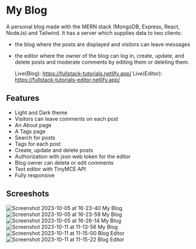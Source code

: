 # My Blog

A personal blog made with the MERN stack (MongoDB, Express, React, NodeJs) and Tailwind.
It has a server which supplies data to two clients:

- the blog where the posts are displayed and visitors can
  leave messages
- the editor where the owner of the blog can log in, create, update, and delete posts
  and moderate comments by editing them or deleting them.
  
  Live(Blog): https://fullstack-tutorials.netlify.app/
  Live(Editor): https://fullstack-tutorials-editor.netlify.app/
  
## Features

- Light and Dark theme
- Visitors can leave comments on each post
- An About page
- A Tags page
- Search for posts
- Tags for each post
- Create, update and delete posts
- Authorization with json web token for the editor
- Blog owner can delete or edit comments
- Text editor with TinyMCE API
- Fully responsive

## Screeshots

![Screenshot 2023-10-05 at 16-23-40 My Blog](https://github.com/elk15/my-blog/assets/84975908/7f93d81c-c347-4786-ae1e-9923c93f4a80)
![Screenshot 2023-10-05 at 16-23-59 My Blog](https://github.com/elk15/my-blog/assets/84975908/000eface-a63c-493c-98f9-2c57b909314e)
![Screenshot 2023-10-05 at 16-26-14 My Blog](https://github.com/elk15/my-blog/assets/84975908/2440781f-606d-43ea-a6dd-cf34c86b844d)
![Screenshot 2023-10-11 at 11-13-56 My Blog](https://github.com/elk15/my-blog/assets/84975908/045b7edd-cdb2-4944-8458-49a5db89d254)
![Screenshot 2023-10-11 at 11-15-00 Blog Editor](https://github.com/elk15/my-blog/assets/84975908/a6aebeff-3995-4ed2-901c-b4d267da1871)
![Screenshot 2023-10-11 at 11-15-22 Blog Editor](https://github.com/elk15/my-blog/assets/84975908/8035a264-9cd6-4361-a9c9-6260bff8c791)
